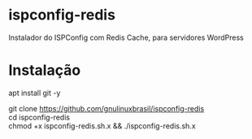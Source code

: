 # ispconfig-redis

Instalador do ISPConfig com Redis Cache, para servidores WordPress

# Instalação

apt install git -y <br>

git clone https://github.com/gnulinuxbrasil/ispconfig-redis <br>
cd ispconfig-redis<br>
chmod +x ispconfig-redis.sh.x && ./ispconfig-redis.sh.x<br>

